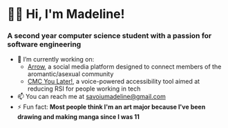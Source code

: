 # 🤸‍♀️ Hi, I'm Madeline!

### A second year computer science student with a passion for software engineering

- 🔭 I’m currently working on:
  * [Arrow](https://github.com/msavoiu/arrow), a social media platform designed to connect members of the aromantic/asexual community
  * [CMC You Later!](https://github.com/msavoiu/cmc-you-later), a voice-powered accessibility tool aimed at reducing RSI for people working in tech
- 📫 You can reach me at savoiumadeline@gmail.com
- ⚡ Fun fact: **Most people think I'm an art major because I've been drawing and making manga since I was 11**
<!---#### 💬 Languages:
![python badge](https://img.shields.io/badge/-Python-3776AB?logo=python&logoColor=white)
![cpp badge](https://img.shields.io/badge/-C++-00599C?logo=cplusplus&logoColor=white)
![javascript badge](https://img.shields.io/badge/-BASH-4EAA25?logo=gnu-bash&logoColor=white)--->

<!---#### 🔧 Tools:
![vscode badge](https://img.shields.io/badge/-VSCode-007ACC?logo=visual%20studio%20code&logoColor=white)
![flask](https://img.shields.io/badge/-Flask-000000?logo=flask&logoColor=white)
![ae](https://img.shields.io/badge/-After%20Effects%20CC-9999FF?logo=adobe%20after%20effects&logoColor=white)
<!---#### 🖥️ Operating Systems:
![windows](https://img.shields.io/badge/-Windows%2010/11-0078D4?logo=windows&logoColor=white)
![ubuntu](https://img.shields.io/badge/-Linux%20(Ubuntu)-E95420?logo=ubuntu&logoColor=white)
![kali](https://img.shields.io/badge/-Linux%20(Kali)-557C94?logo=kali%20linux&logoColor=white)--->
